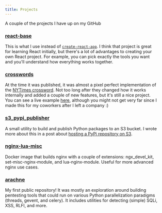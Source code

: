 ```yaml
---
title: Projects
---
```


A couple of the projects I have up on my GitHub

### [react-base](https://github.com/gzzo/react-base)

This is what I use instead of [`create-react-app`](https://github.com/facebook/create-react-app).
I think that project is great for learning React initially, but there's a lot of advantages to 
creating your own React project.  For example, you can pick exactly the tools you want and you'll 
understand how everything works together.

### [crosswords](https://github.com/gzzo/crosswords)

At the time it was published, it was almost a pixel perfect implementation of the
[NYTimes crossword](https://www.nytimes.com/crosswords).  Not too long after they changed
how it works internally and added a couple of new features, but it's still a nice project.
You can see a live example [here](https://shopkeeper-capacity-56747.netlify.com/puzzle/oscar),
although you might not get very far since I made this for my coworkers after I left a company :)



### [s3\_pypi\_publisher](https://github.com/gzzo/s3_pypi_publisher)

A small utility to build and publish Python packages to an S3 bucket.  I wrote more about this in
a post about [hosting a PyPi repository on S3](https://www.guido.nyc/pypi-s3/).

### [nginx-lua-misc](https://github.com/gzzo/nginx-lua-misc)

Docker image that builds nginx with a couple of extensions: ngx_devel_kit, set-misc-nginx-module, 
and lua-nginx-module.  Useful for more advanced nginx use cases.

### [arachne](https://github.com/gzzo/arachne)

My first public repository!  It was mostly an exploration around building pentesting tools
that could run on various Python parallelization paradigms (threads, gevent, and celery).  It includes
utilities for detecting (simple) SQLi, XSS, RLFI, and more. 
